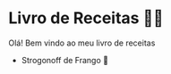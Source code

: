 # Livro de Receitas :man_cook:

Olá! Bem vindo ao meu livro de receitas

 * Strogonoff de Frango :chicken:
  


